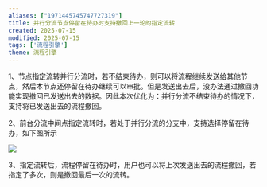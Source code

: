 ```yaml
---
aliases: ["1971445745747727319"]
title: 并行分流节点停留在待办时支持撤回上一轮的指定流转
created: 2025-07-15
modified: 2025-07-15
tags: ['流程引擎']
theme: 流程引擎
---
```


1、节点指定流转并行分流时，若不结束待办，则可以将流程继续发送给其他节点，然后本节点还停留在待办继续可以审批。但是发送出去后，没办法通过撤回功能实现撤回已发送出去的数据。因此本次优化为：并行分流不结束待办的情况下，支持将已发送出去的流程撤回。

2、前台分流中间点指定流转时，若处于并行分流的分支中，支持选择停留在待办，如下图所示

![](https://myhelpdoc.oss-cn-heyuan.aliyuncs.com/mdimages/b80dbc4a5080ee7507b8f1ad9b4de6d5.jpg)

3、指定流转后，流程停留在待办时，用户也可以将上次发送出去的流程撤回，若指定了多次，则是撤回最后一次的流转。


